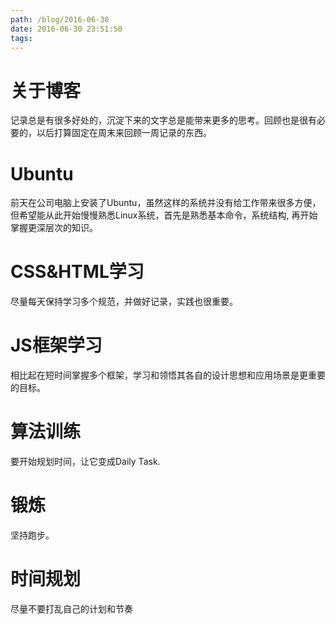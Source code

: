 ```yaml
---
path: /blog/2016-06-30
date: 2016-06-30 23:51:50
tags:
---
```



关于博客
===
记录总是有很多好处的，沉淀下来的文字总是能带来更多的思考。回顾也是很有必要的，以后打算固定在周末来回顾一周记录的东西。

Ubuntu
===
前天在公司电脑上安装了Ubuntu，虽然这样的系统并没有给工作带来很多方便， 但希望能从此开始慢慢熟悉Linux系统，首先是熟悉基本命令，系统结构, 再开始掌握更深层次的知识。

CSS&HTML学习
===
尽量每天保持学习多个规范，并做好记录，实践也很重要。

JS框架学习
===
相比起在短时间掌握多个框架，学习和领悟其各自的设计思想和应用场景是更重要的目标。

算法训练
===
要开始规划时间，让它变成Daily Task.

锻炼
===
坚持跑步。

时间规划
===
尽量不要打乱自己的计划和节奏
